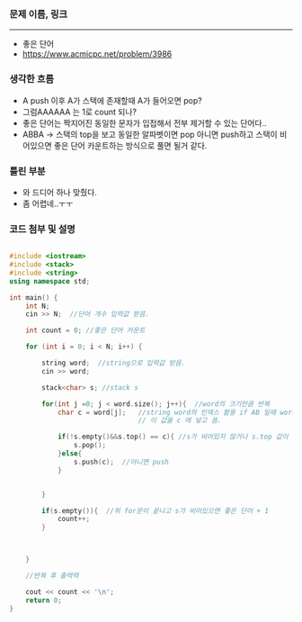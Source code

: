 ### 문제 이름, 링크
---

- 좋은 단어
- https://www.acmicpc.net/problem/3986

### 생각한 흐름
- A push 이후 A가 스택에 존재할때 A가 들어오면 pop?
- 그럼AAAAAA 는 1로 count 되나?
- 좋은 단어는 짝지어진 동일한 문자가 입접해서 전부 제거할 수 있는 단어다..
- ABBA -> 스택의 top을 보고 동일한 알파벳이면 pop 아니면 push하고 스택이 비어있으면 좋은 단어 카운트하는 방식으로 풀면 될거 같다.

### 틀린 부분
- 와 드디어 하나 맞췄다.
- 좀 어렵네..ㅜㅜ

### 코드 첨부 및 설명

```cpp

#include <iostream>
#include <stack>
#include <string>
using namespace std;

int main() {
    int N;
    cin >> N;  //단어 개수 입력값 받음.

    int count = 0; //좋은 단어 카운트

    for (int i = 0; i < N; i++) {

        string word;  //string으로 입력값 받음.
        cin >> word;

        stack<char> s; //stack s

        for(int j =0; j < word.size(); j++){  //word의 크기만큼 반복
            char c = word[j];   //string word의 인덱스 활용 if AB 일때 word[1] 은 A word[2] 는 B
                                // 이 값을 c 에 넣고 씀.

            if(!s.empty()&&s.top() == c){ //s가 비어있지 않거나 s.top 값이 c일 경우 pop
                s.pop();
            }else{
                s.push(c);  //아니면 push
            }


        }

        if(s.empty()){  //위 for문이 끝나고 s가 비어있으면 좋은 단어 + 1
            count++;
        }



    }

    //반복 후 출력력

    cout << count << '\n';
    return 0;
}





```